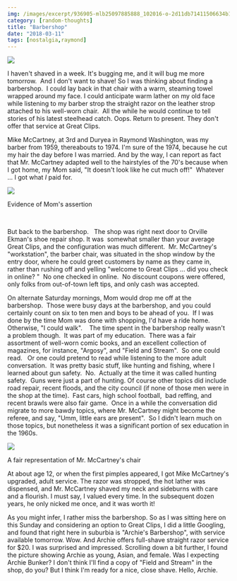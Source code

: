 ```yaml
---
img: /images/excerpt/936905-mlb25097885888_102016-o-2d11db71411506634b14980095258957-640-0-127x300.jpg
category: [random-thoughts]
title: "Barbershop"
date: "2018-03-11"
tags: [nostalgia,raymond]
---
```


[![](/images/936905-mlb25097885888_102016-o-2d11db71411506634b14980095258957-640-0-127x300.jpg)](http://blog.duanemcguire.com/wp-content/uploads/2018/03/936905-mlb25097885888_102016-o-2d11db71411506634b14980095258957-640-0.jpg)

I haven't shaved in a week. It's bugging me, and it will bug me more tomorrow.  And I don't want to shave! So I was thinking about finding a barbershop.  I could lay back in that chair with a warm, steaming towel wrapped around my face. I could anticipate warm lather on my old face while listening to my barber strop the straight razor on the leather strop attached to his well-worn chair.  All the while he would continue to tell stories of his latest steelhead catch. Oops. Return to present. They don't offer that service at Great Clips.

Mike McCartney, at 3rd and Duryea in Raymond Washington, was my barber from 1959, thereabouts to 1974. I'm sure of the 1974, because he cut my hair the day before I was married. And by the way, I can report as fact that Mr. McCartney adapted well to the hairstyles of the 70's because when I got home, my Mom said, "It doesn't look like he cut much off!"  Whatever ... I got what _I_ paid for.

[![](/images/R1-04811-0022-cropped-300x258.jpg)](http://blog.duanemcguire.com/wp-content/uploads/2018/03/R1-04811-0022-cropped.jpg)  

Evidence of Mom's assertion

 

But back to the barbershop.   The shop was right next door to Orville Ekman's shoe repair shop. It was  somewhat smaller than your average Great Clips, and the configuration was much different.  Mr. McCartney's "workstation", the barber chair, was situated in the shop window by the entry door, where he could greet customers by name as they came in, rather than rushing off and yelling "welcome to Great Clips ... did you check in online? "  No one checked in online.  No discount coupons were offered, only folks from out-of-town left tips, and only cash was accepted.

On alternate Saturday mornings, Mom would drop me off at the barbershop.  Those were busy days at the barbershop, and you could certainly count on six to ten men and boys to be ahead of you.  If I was done by the time Mom was done with shopping, I'd have a ride home.  Otherwise, "I could walk".    The time spent in the barbershop really wasn't a problem though.  It was part of my education.  There was a fair assortment of well-worn comic books, and an excellent collection of magazines, for instance, "Argosy", and "Field and Stream".  So one could read.   Or one could pretend to read while listening to the more adult conversation.  It was pretty basic stuff, like hunting and fishing, where I learned about gun safety.  No.  Actually at the time it was called hunting safety.  Guns were just a part of hunting. Of course other topics did include road repair, recent floods, and the city council (if none of those men were in the shop at the time).  Fast cars, high school football,  bad reffing, and recent brawls were also fair game.  Once in a while the conversation did migrate to more bawdy topics, where Mr. McCartney might become the referee, and say, "Umm, little ears are present".  So I didn't learn much on those topics, but nonetheless it was a significant portion of sex education in the 1960s.

[![](/images/barberchair-226x300.jpg)](http://blog.duanemcguire.com/wp-content/uploads/2018/03/barberchair.jpg)

A fair representation of Mr. McCartney's chair

At about age 12, or when the first pimples appeared, I got Mike McCartney's upgraded, adult service. The razor was stropped, the hot lather was dispensed, and Mr. McCartney shaved my neck and sideburns with care and a flourish. I must say, I valued every time. In the subsequent dozen years, he only nicked me once, and it was worth it!

As you might infer, I rather miss the barbershop. So as I was sitting here on this Sunday and considering an option to Great Clips, I did a little Googling, and found that right here in suburbia is "Archie's Barbershop", with service available tomorrow. Wow. And Archie offers full-shave straight razor service for $20. I was surprised and impressed. Scrolling down a bit further, I found the picture showing Archie as young, Asian, and female. Was I expecting Archie Bunker? I don't think I'll find a copy of "Field and Stream" in the shop, do you? But I think I'm ready for a nice, close shave. Hello, Archie.
